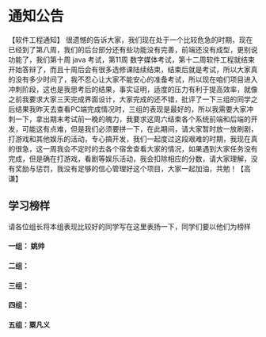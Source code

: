 # 通知公告

【软件工程通知】 很遗憾的告诉大家，我们现在处于一个比较危急的时期，现在已经到了第八周，我们的后台部分还有些功能没有完善，前端还没有成型，更别说功能了，我们第十周 java 考试，第11周 数字媒体考试，第十二周软件工程就结束开始答辩了，而且十周后会有很多选修课陆续结束，结束后就是考试，所以大家真的没有多少时间了，我不忍心让大家不能安心的准备考试，所以现在咱们项目进入冲刺阶段，这也是我思考后的结果，事实证明，适度的压力有利于提高效率，就像之前我要求大家三天完成界面设计，大家完成的还不错，批评了一下三组的同学之后结果我昨天去查看PC端完成情况时，三组的表现是最好的，所以我需要大家冲刺一下，拿出期末考试前一晚的魄力，我要求这周六结束各个系统前端和后端的开发，可能这有点难，但是我们必须要拼一下，在此期间，请大家暂时放一放刷剧，打游戏和其他娱乐的活动，专心搞开发，我们一起度过这段艰难的时期，我现在真的很急，这一周我会不定时的去各个宿舍查看大家的情况，如果遇到大家任务没有完成，但是确在打游戏，看剧等娱乐活动，我会扣除相应的分数，请大家理解，没有奖励与惩罚，我没有足够的信心管理好这个项目，大家一起加油，共勉！【高谦】

## 学习榜样
请各位组长将本组表现比较好的同学写在这里表扬一下，同学们要以他们为榜样
#### 一组： 姚帅
#### 二组：
#### 三组：
#### 四组：
#### 五组：粟凡义